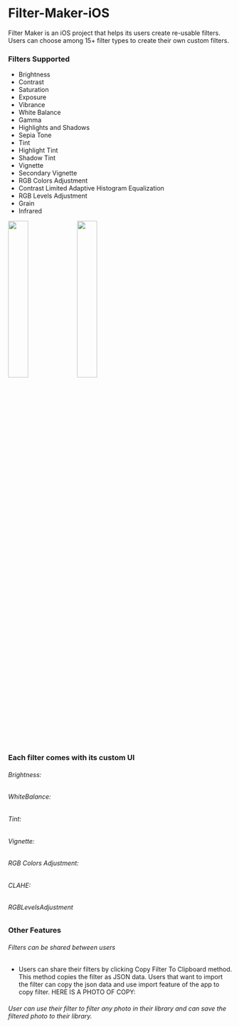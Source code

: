 # Filter-Maker-iOS
Filter Maker is an iOS project that helps its users create re-usable filters. Users can choose among 15+ filter types to create their own custom filters.
### Filters Supported
- Brightness
- Contrast
- Saturation
- Exposure
- Vibrance
- White Balance
- Gamma
- Highlights and Shadows
- Sepia Tone
- Tint
- Highlight Tint
- Shadow Tint
- Vignette
- Secondary Vignette
- RGB Colors Adjustment
- Contrast Limited Adaptive Histogram Equalization
- RGB Levels Adjustment
- Grain
- Infrared

<img src="https://user-images.githubusercontent.com/59789023/200592001-75925a99-eca4-4b71-8cc5-c2045373a720.jpeg" width="30%">  <img src="https://user-images.githubusercontent.com/59789023/200593904-c1edf98f-48e6-47f9-8d4c-33a1146e9a52.jpeg" width="30%">


### Each filter comes with its custom UI

###### Brightness:

###### WhiteBalance:

###### Tint:

###### Vignette:

###### RGB Colors Adjustment:

###### CLAHE:

###### RGBLevelsAdjustment

### Other Features
###### Filters can be shared between users
- Users can share their filters by clicking Copy Filter To Clipboard method. This method copies the filter as JSON data. Users that want to import the filter can copy the json data and use import feature of the app to copy filter.
HERE IS A PHOTO OF COPY:

###### User can use their filter to filter any photo in their library and can save the filtered photo to their library.
